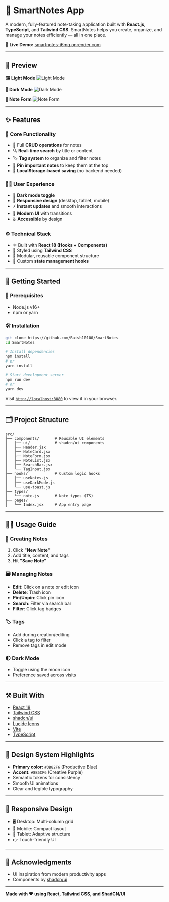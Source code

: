 # 📝 SmartNotes App

A modern, fully-featured note-taking application built with **React.js**, **TypeScript**, and **Tailwind CSS**. SmartNotes helps you create, organize, and manage your notes efficiently — all in one place.

🔗 **Live Demo:** [smartnotes-i6mq.onrender.com](https://smartnotes-i6mq.onrender.com/)

---

## 📸 Preview

**🖼️ Light Mode**
![Light Mode](https://res.cloudinary.com/deodsnio3/image/upload/v1753855003/WhatsApp_Image_2025-07-30_at_11.26.16_9f23a4c2_nmhraa.jpg)

**🌙 Dark Mode**
![Dark Mode](https://res.cloudinary.com/deodsnio3/image/upload/v1753855166/WhatsApp_Image_2025-07-30_at_11.29.18_1fe905fa_oxowse.jpg)

**📝 Note Form**
![Note Form](https://res.cloudinary.com/deodsnio3/image/upload/v1753855119/WhatsApp_Image_2025-07-30_at_11.28.29_869a7006_pagain.jpg)

---


## ✨ Features

### 🔧 Core Functionality

* 📝 Full **CRUD operations** for notes
* 🔍 **Real-time search** by title or content
* 🏷️ **Tag system** to organize and filter notes
* 📌 **Pin important notes** to keep them at the top
* 💾 **LocalStorage-based saving** (no backend needed)

### 🧑‍💻 User Experience

* 🌙 **Dark mode toggle**
* 📱 **Responsive design** (desktop, tablet, mobile)
* ⚡ **Instant updates** and smooth interactions
* 🎨 **Modern UI** with transitions
* ♿ **Accessible** by design

### ⚙️ Technical Stack

* ⚛️ Built with **React 18 (Hooks + Components)**
* 🎨 Styled using **Tailwind CSS**
* 🧩 Modular, reusable component structure
* 🔄 Custom **state management hooks**

---

## 🚀 Getting Started

### 🧾 Prerequisites

* Node.js v16+
* npm or yarn

### 🛠️ Installation

```bash
git clone https://github.com/Raish10100/SmartNotes
cd SmartNotes

# Install dependencies
npm install
# or
yarn install

# Start development server
npm run dev
# or
yarn dev
```

Visit [`http://localhost:8080`](http://localhost:8080) to view it in your browser.

---

## 🗂️ Project Structure

```
src/
├── components/       # Reusable UI elements
│   ├── ui/           # shadcn/ui components
│   ├── Header.jsx
│   ├── NoteCard.jsx
│   ├── NoteForm.jsx
│   ├── NoteList.jsx
│   ├── SearchBar.jsx
│   └── TagInput.jsx
├── hooks/            # Custom logic hooks
│   ├── useNotes.js
│   ├── useDarkMode.js
│   └── use-toast.js
├── types/
│   └── note.js       # Note types (TS)
├── pages/
│   └── Index.jsx     # App entry page
```

---

## 🧑‍🏫 Usage Guide

### 📝 Creating Notes

1. Click **"New Note"**
2. Add title, content, and tags
3. Hit **"Save Note"**

### 🗃️ Managing Notes

* **Edit**: Click on a note or edit icon
* **Delete**: Trash icon
* **Pin/Unpin**: Click pin icon
* **Search**: Filter via search bar
* **Filter**: Click tag badges

### 🏷️ Tags

* Add during creation/editing
* Click a tag to filter
* Remove tags in edit mode

### 🌓 Dark Mode

* Toggle using the moon icon
* Preference saved across visits

---

## ⚒️ Built With

* [React 18](https://reactjs.org/)
* [Tailwind CSS](https://tailwindcss.com/)
* [shadcn/ui](https://ui.shadcn.com/)
* [Lucide Icons](https://lucide.dev/)
* [Vite](https://vitejs.dev/)
* [TypeScript](https://www.typescriptlang.org/)

---

## 🎨 Design System Highlights

* **Primary color:** `#3B82F6` (Productive Blue)
* **Accent:** `#8B5CF6` (Creative Purple)
* Semantic tokens for consistency
* Smooth UI animations
* Clear and legible typography

---

## 📱 Responsive Design

* 🖥️ Desktop: Multi-column grid
* 📱 Mobile: Compact layout
* 📱 Tablet: Adaptive structure
* 👉 Touch-friendly UI

---

## 🙏 Acknowledgments

* UI inspiration from modern productivity apps
* Components by [shadcn/ui](https://ui.shadcn.com/)

---

**Made with ❤️ using React, Tailwind CSS, and ShadCN/UI**